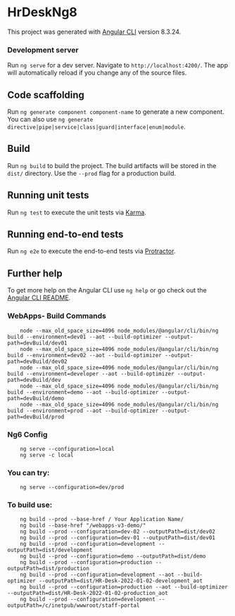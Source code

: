 # HrDeskNg8

This project was generated with [Angular CLI](https://github.com/angular/angular-cli) version 8.3.24.



### Development server

Run `ng serve` for a dev server. Navigate to `http://localhost:4200/`. The app will automatically reload if you change any of the source files.



## Code scaffolding

Run `ng generate component component-name` to generate a new component. You can also use `ng generate directive|pipe|service|class|guard|interface|enum|module`.



## Build

Run `ng build` to build the project. The build artifacts will be stored in the `dist/` directory. Use the `--prod` flag for a production build.



## Running unit tests

Run `ng test` to execute the unit tests via [Karma](https://karma-runner.github.io).



## Running end-to-end tests

Run `ng e2e` to execute the end-to-end tests via [Protractor](http://www.protractortest.org/).



## Further help

To get more help on the Angular CLI use `ng help` or go check out the [Angular CLI README](https://github.com/angular/angular-cli/blob/master/README.md).


### WebApps- Build Commands

```shell
    node --max_old_space_size=4096 node_modules/@angular/cli/bin/ng build --environment=dev01 --aot --build-optimizer --output-path=devBuild/dev01
    node --max_old_space_size=4096 node_modules/@angular/cli/bin/ng build --environment=dev02 --aot --build-optimizer --output-path=devBuild/dev02
    node --max_old_space_size=4096 node_modules/@angular/cli/bin/ng build --environment=developer --aot --build-optimizer --output-path=devBuild/dev
    node --max_old_space_size=4096 node_modules/@angular/cli/bin/ng build --environment=demo --aot --build-optimizer --output-path=devBuild/demo
    node --max_old_space_size=4096 node_modules/@angular/cli/bin/ng build --environment=prod --aot --build-optimizer --output-path=devBuild/prod
```


### Ng6 Config

```shell
    ng serve --configuration=local
    ng serve -c local
```


### You can try:
```shell
    ng serve --configuration=dev/prod
```


### To build use:

```shell
    ng build --prod --base-href / Your Application Name/
    ng build --base-href "/webapps-v3-demo/"
    ng build --prod --configuration=dev-02 --outputPath=dist/dev02
    ng build --prod --configuration=dev-01 --outputPath=dist/dev01
    ng build --prod --configuration=development --outputPath=dist/development
    ng build --prod --configuration=demo --outputPath=dist/demo
    ng build --prod --configuration=production --outputPath=dist/production
    ng build --prod --configuration=development --aot --build-optimizer --outputPath=dist/HR-Desk-2022-01-02-development_aot
    ng build --prod --configuration=production --aot --build-optimizer --outputPath=dist/HR-Desk-2022-01-02-production_aot
    ng build --prod --configuration=development --outputPath=/c/inetpub/wwwroot/staff-portal
```
